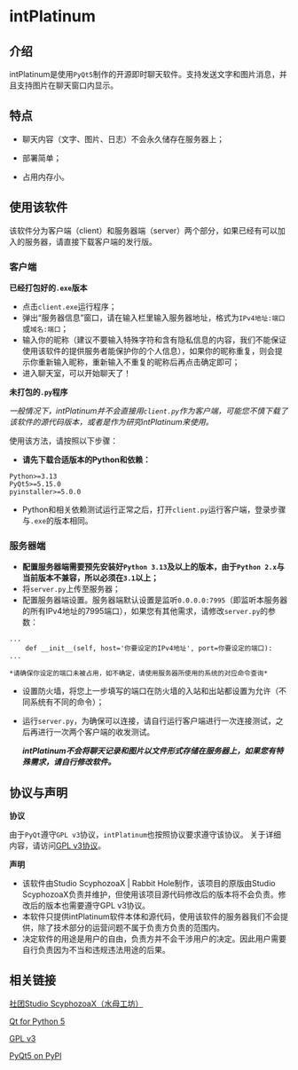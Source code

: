 # intPlatinum

## 介绍
intPlatinum是使用`PyQt5`制作的开源即时聊天软件。支持发送文字和图片消息，并且支持图片在聊天窗口内显示。

## 特点
- 聊天内容（文字、图片、日志）不会永久储存在服务器上；

- 部署简单；

- 占用内存小。

## 使用该软件
该软件分为客户端（client）和服务器端（server）两个部分，如果已经有可以加入的服务器，请直接下载客户端的发行版。

### 客户端
**已经打包好的`.exe`版本**

- 点击`client.exe`运行程序；
- 弹出“服务器信息”窗口，请在输入栏里输入服务器地址，格式为`IPv4地址:端口`或`域名:端口`；
- 输入你的昵称（建议不要输入特殊字符和含有隐私信息的内容，我们不能保证使用该软件的提供服务者能保护你的个人信息），如果你的昵称重复，则会提示你重新输入昵称，重新输入不重复的昵称后再点击确定即可；
- 进入聊天室，可以开始聊天了！

**未打包的`.py`程序**

*一般情况下，intPlatinum并不会直接用`client.py`作为客户端，可能您不慎下载了该软件的源代码版本，或者是作为研究intPlatinum来使用。*

使用该方法，请按照以下步骤：

- **请先下载合适版本的Python和依赖：**
```
Python>=3.13
PyQt5>=5.15.0
pyinstaller>=5.0.0
```
- Python和相关依赖测试运行正常之后，打开`client.py`运行客户端，登录步骤与`.exe`的版本相同。

### 服务器端
- **配置服务器端需要预先安装好`Python 3.13`及以上的版本，由于`Python 2.x`与当前版本不兼容，所以必须在`3.1`以上；**
- 将`server.py`上传至服务器；
- 配置服务器端设置。服务器端默认设置是监听`0.0.0.0:7995`（即监听本服务器的所有IPv4地址的7995端口），如果您有其他需求，请修改`server.py`的参数：
```
...
    def __init__(self, host='你要设定的IPv4地址', port=你要设定的端口):
...
```
    *请确保你设定的端口未被占用，如不确定，请使用服务器所使用的系统的对应命令查询*
- 设置防火墙，将您上一步填写的端口在防火墙的入站和出站都设置为允许（不同系统有不同的命令）；
- 运行`server.py`，为确保可以连接，请自行运行客户端进行一次连接测试，之后再进行一次两个客户端的收发测试。

    ***intPlatinum不会将聊天记录和图片以文件形式存储在服务器上，如果您有特殊需求，请自行修改软件。***
    
## 协议与声明
**协议**

由于`PyQt`遵守`GPL v3`协议，`intPlatinum`也按照协议要求遵守该协议。
关于详细内容，请访问[GPL v3协议](https://gnu.ac.cn/licenses/gpl-3.0.html#license-text)。

**声明**

- 该软件由Studio ScyphozoaX | Rabbit Hole制作，该项目的原版由Studio ScyphozoaX负责并维护，但使用该项目源代码修改后的版本将不会负责。修改后的版本也需要遵守GPL v3协议。
- 本软件只提供intPlatinum软件本体和源代码，使用该软件的服务器我们不会提供，除了技术部分的运营问题不属于负责方负责的范围内。
- 决定软件的用途是用户的自由，负责方并不会干涉用户的决定。因此用户需要自行负责因为不当和违规违法用途的后果。

## 相关链接
[社团Studio ScyphozoaX（水母工坊）](https://scy.la)

[Qt for Python 5](https://doc.qt.io/archives/qtforpython-5/index.html)

[GPL v3](https://gnu.ac.cn/licenses/gpl-3.0.html#license-text)

[PyQt5 on PyPl](https://pypi.org/project/PyQt5/)
